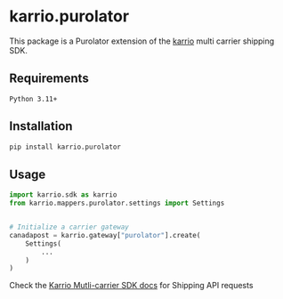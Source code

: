 # karrio.purolator

This package is a Purolator extension of the [karrio](https://pypi.org/project/karrio) multi carrier shipping SDK.

## Requirements

`Python 3.11+`

## Installation

```bash
pip install karrio.purolator
```

## Usage

```python
import karrio.sdk as karrio
from karrio.mappers.purolator.settings import Settings


# Initialize a carrier gateway
canadapost = karrio.gateway["purolator"].create(
    Settings(
        ...
    )
)
```

Check the [Karrio Mutli-carrier SDK docs](https://docs.karrio.io) for Shipping API requests
